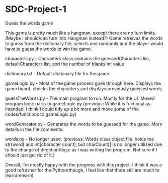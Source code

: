 # SDC-Project-1
Guess the words game

This game is pretty much like a hangman, except there are no turn limits. (Maybe I should/can turn into Hangman instead?)
Game retreives the words to guess from the dictionary file, selects one randomly and the player would have to guess 
  the words to win the game.

<Files>
characters.py - Characters class contains the guessedCharacters list, defaultCharacters list, and the number of blanks int value
  
  
dictionary.txt - Default dictionary file for the game
  
gameLogic.py - Most of the game process goes through here. Displays the game board, checks the characters 
                and displays previously guessed words
                
guessTheWords.py - The main program to run. Mostly for the UI. Moved program logic parts to gameLogic.py
(previous: While it is fuctional as intended, I think I could tidy up a bit more and move some of the codes/functions to gameLogic.py)
                    
wordGenerator.py - Generates the words to be guessed for the game. More details in the file comments.

words.py - No longer used. 
(previous: Words class object file. holds the str(word) and int[character count], but charCount[] is no longer utilized due to the change of direction/logic as I was writing the program. Not sure if I should just get rid of it.)
          
          
Overall, I'm mostly happy with the progress with this project. I think it was a good refresher for the Python(though, 
  I feel like that there still are much to learn/relearn)
